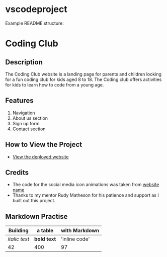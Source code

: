 # vscodeproject

Example README structure:

# Coding Club

## Description

The Coding Club website is a landing page for parents and children looking for a fun coding club for kids aged 8 to 18. The Coding club offers activities for kids to learn how to code from a young age.

## Features

1. Navigation
2. About us section
3. Sign up form
4. Contact section

## How to View the Project

-   [View the deployed website](https://username.github.io/codingclub/)

## Credits

-   The code for the social media icon animations was taken from [website name](https://username2.github.io/projectname/)
-   Thanks to my mentor Rudy Matheson for his patience and support as I built out this project.

## Markdown Practise

| Building      | a table       | with Markdown |
| ------------- | ------------- | ------------- |
| _italic text_ | **bold text** | 'inline code' |
| 42            | 400           | 97            |
